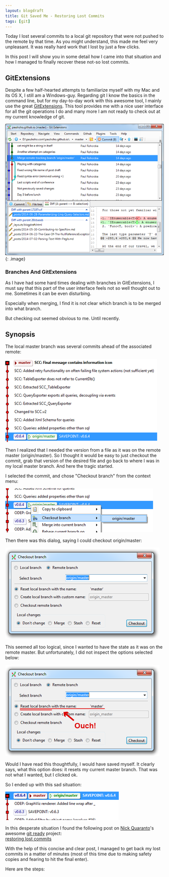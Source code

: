 ```yaml
---
layout: blogdraft
title: Git Saved Me - Restoring Lost Commits
tags: [git]
---
```


Today I lost several commits to a local git repository that were not pushed to the remote by that time. As you might understand, this made me feel very unpleasant. It was really hard work that I lost by just a few clicks.

In this post I will show you in some detail how I came into that situation and how I managed to finally recover these not-so lost commits.

## GitExtensions
Despite a few half-hearted attempts to familiarize myself with my Mac and its OS X, I still am  a Windows-guy. Regarding git I know the basics in the command line, but for my day-to-day work with this awesome tool, I mainly use the great [GitExtensions](https://github.com/gitextensions/gitextensions). This tool provides me with a nice user interface for all the git operations I do and many more I am not ready to check out at my current knowledge of git.

![GitExtension's Main Window](/images/posts/GitRecoverLostCommits/00_GitExt.PNG)
{: .image}

### Branches And GitExtensions
As I have had some hard times dealing with branches in GitExtensions, I must say that this part of the user interface feels not so well thought out to me. Sometimes it can be even disturbing.

Especially when merging, I find it is not clear which branch is to be merged into what branch.

But checking out seemed obvious to me. Until recently.

## Synopsis

The local master branch was several commits ahead of the associated remote:

![The repository as it was before the incident](/images/posts/GitRecoverLostCommits/01_SituationBefore_GitExt.PNG)

Then I realized that I needed the version from a file as it was on the remote master (origin/master). So I thought it would be easy to just checkout the commit, grab that version of the desired file and go back to where I was in my local master branch. And here the tragic started.

I selected the commit, and chose "Checkout branch" from the context menu:

![Checkout context menu](/images/posts/GitRecoverLostCommits/02_CheckoutOriginMasterMenu_GitExt.png)

Then there was this dialog, saying I could checkout origin/master:

![Checkout dialog in GitExtensions](/images/posts/GitRecoverLostCommits/03_CheckoutOriginMasterDialog_GitExt.PNG)

This seemed all too logical, since I wanted to have the state as it was on the remote master. But unfortunately, I did not inspect the options selected below:

![Annotated checkout dialog in GitExtensions](/images/posts/GitRecoverLostCommits/03_CheckoutOriginMasterDialog_GitExtAnnotated.PNG)

Would I have read this thoughtfully, I would have saved myself. It clearly says, what this option does: it resets my current master branch. That was not what I wanted, but I clicked ok.

So I ended up with this sad situation:

![All local commits seem to be lost](/images/posts/GitRecoverLostCommits/04_LostCommits_GitExt.PNG)

In this desperate situation I found the following post on [Nick Quaranto](https://twitter.com/qrush)'s awesome [git ready](http://gitready.com/) project:  
[restoring lost commits](http://gitready.com/advanced/2009/01/17/restoring-lost-commits.html)

With the help of this concise and clear post, I managed to get back my lost commits in a matter of minutes (most of this time due to making safety copies and fearing to hit the final enter).

Here are the steps:
